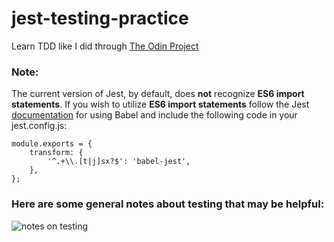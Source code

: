 # jest-testing-practice

Learn TDD like I did through [The Odin Project](https://www.theodinproject.com/lessons/node-path-javascript-testing-practice#using-es6-import-statements-with-jest)

### Note:
The current version of Jest, by default, does **not** recognize **ES6 import statements**. If you wish to utilize **ES6 import statements** follow the Jest [documentation](https://jestjs.io/docs/getting-started#using-babel) for using Babel and include the following code in your jest.config.js:
```
module.exports = {
    transform: {
        '^.+\\.[t|j]sx?$': 'babel-jest',
    },
};
```  
### Here are some general notes about **testing** that may be helpful:
![notes on testing](./images/f16n1v4b.bmp)

